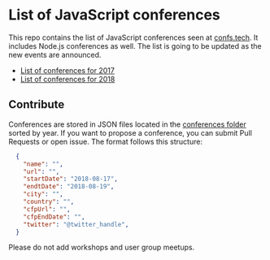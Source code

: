 # List of JavaScript conferences

This repo contains the list of JavaScript conferences seen at [confs.tech](https://confs.tech/). It includes Node.js conferences as well. The list is going to be updated as the new events are announced.

- [List of conferences for 2017](https://confs.tech/2017/javascript)
- [List of conferences for 2018](https://confs.tech/2018/javascript)

## Contribute

Conferences are stored in JSON files located in the [conferences folder](https://github.com/tech-conferences/javascript-conferences/tree/master/conferences) sorted by year. If you want to propose a conference, you can submit Pull Requests or open issue. The format follows this structure:

```json
  {
    "name": "",
    "url": "",
    "startDate": "2018-08-17",
    "endtDate": "2018-08-19",
    "city": "",
    "country": "",
    "cfpUrl": "",
    "cfpEndDate": "",
    "twitter": "@twitter_handle",
  }
```

Please do not add workshops and user group meetups.
